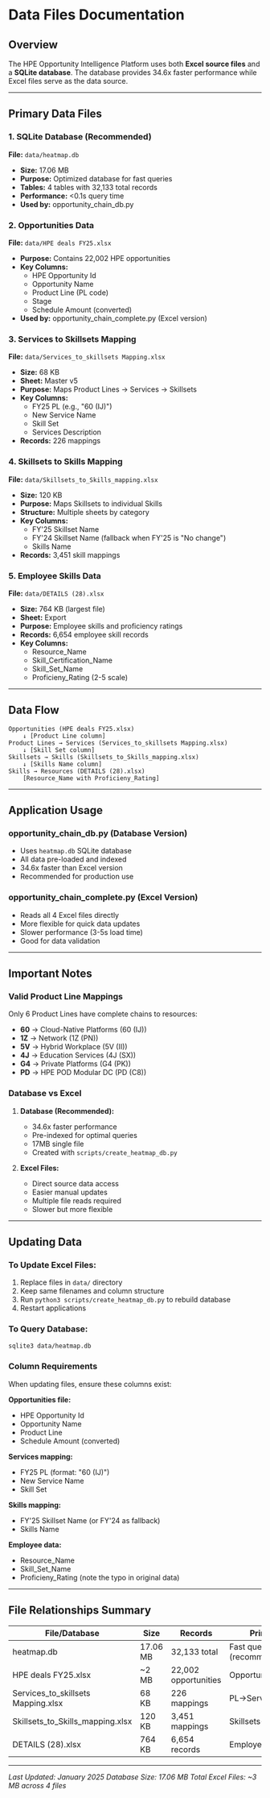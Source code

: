 # Data Files Documentation

## Overview
The HPE Opportunity Intelligence Platform uses both **Excel source files** and a **SQLite database**. The database provides 34.6x faster performance while Excel files serve as the data source.

---

## Primary Data Files

### 1. **SQLite Database (Recommended)**
**File:** `data/heatmap.db`
- **Size:** 17.06 MB
- **Purpose:** Optimized database for fast queries
- **Tables:** 4 tables with 32,133 total records
- **Performance:** <0.1s query time
- **Used by:** opportunity_chain_db.py

### 2. **Opportunities Data**
**File:** `data/HPE deals FY25.xlsx`
- **Purpose:** Contains 22,002 HPE opportunities
- **Key Columns:**
  - HPE Opportunity Id
  - Opportunity Name
  - Product Line (PL code)
  - Stage
  - Schedule Amount (converted)
- **Used by:** opportunity_chain_complete.py (Excel version)

### 3. **Services to Skillsets Mapping**
**File:** `data/Services_to_skillsets Mapping.xlsx`
- **Size:** 68 KB
- **Sheet:** Master v5
- **Purpose:** Maps Product Lines → Services → Skillsets
- **Key Columns:**
  - FY25 PL (e.g., "60 (IJ)")
  - New Service Name
  - Skill Set
  - Services Description
- **Records:** 226 mappings

### 4. **Skillsets to Skills Mapping**
**File:** `data/Skillsets_to_Skills_mapping.xlsx`
- **Size:** 120 KB
- **Purpose:** Maps Skillsets to individual Skills
- **Structure:** Multiple sheets by category
- **Key Columns:**
  - FY'25 Skillset Name
  - FY'24 Skillset Name (fallback when FY'25 is "No change")
  - Skills Name
- **Records:** 3,451 skill mappings

### 5. **Employee Skills Data**
**File:** `data/DETAILS (28).xlsx`
- **Size:** 764 KB (largest file)
- **Sheet:** Export
- **Purpose:** Employee skills and proficiency ratings
- **Records:** 6,654 employee skill records
- **Key Columns:**
  - Resource_Name
  - Skill_Certification_Name
  - Skill_Set_Name
  - Proficieny_Rating (2-5 scale)

---

## Data Flow

```
Opportunities (HPE deals FY25.xlsx)
    ↓ [Product Line column]
Product Lines → Services (Services_to_skillsets Mapping.xlsx)
    ↓ [Skill Set column]
Skillsets → Skills (Skillsets_to_Skills_mapping.xlsx)
    ↓ [Skills Name column]
Skills → Resources (DETAILS (28).xlsx)
    [Resource_Name with Proficieny_Rating]
```

---

## Application Usage

### opportunity_chain_db.py (Database Version)
- Uses `heatmap.db` SQLite database
- All data pre-loaded and indexed
- 34.6x faster than Excel version
- Recommended for production use

### opportunity_chain_complete.py (Excel Version)
- Reads all 4 Excel files directly
- More flexible for quick data updates
- Slower performance (3-5s load time)
- Good for data validation

---

## Important Notes

### Valid Product Line Mappings
Only 6 Product Lines have complete chains to resources:
- **60** → Cloud-Native Platforms (60 (IJ))
- **1Z** → Network (1Z (PN))
- **5V** → Hybrid Workplace (5V (II))
- **4J** → Education Services (4J (SX))
- **G4** → Private Platforms (G4 (PK))
- **PD** → HPE POD Modular DC (PD (C8))

### Database vs Excel
1. **Database (Recommended):**
   - 34.6x faster performance
   - Pre-indexed for optimal queries
   - 17MB single file
   - Created with `scripts/create_heatmap_db.py`

2. **Excel Files:**
   - Direct source data access
   - Easier manual updates
   - Multiple file reads required
   - Slower but more flexible

---

## Updating Data

### To Update Excel Files:
1. Replace files in `data/` directory
2. Keep same filenames and column structure
3. Run `python3 scripts/create_heatmap_db.py` to rebuild database
4. Restart applications

### To Query Database:
```bash
sqlite3 data/heatmap.db
```

### Column Requirements
When updating files, ensure these columns exist:

**Opportunities file:**
- HPE Opportunity Id
- Opportunity Name
- Product Line
- Schedule Amount (converted)

**Services mapping:**
- FY25 PL (format: "60 (IJ)")
- New Service Name
- Skill Set

**Skills mapping:**
- FY'25 Skillset Name (or FY'24 as fallback)
- Skills Name

**Employee data:**
- Resource_Name
- Skill_Set_Name
- Proficieny_Rating (note the typo in original data)

---

## File Relationships Summary

| File/Database | Size | Records | Primary Use |
|--------------|------|---------|-------------|
| heatmap.db | 17.06 MB | 32,133 total | Fast queries (recommended) |
| HPE deals FY25.xlsx | ~2 MB | 22,002 opportunities | Opportunity data |
| Services_to_skillsets Mapping.xlsx | 68 KB | 226 mappings | PL→Services→Skillsets |
| Skillsets_to_Skills_mapping.xlsx | 120 KB | 3,451 mappings | Skillsets→Skills |
| DETAILS (28).xlsx | 764 KB | 6,654 records | Employee skills |

---

*Last Updated: January 2025*
*Database Size: 17.06 MB*
*Total Excel Files: ~3 MB across 4 files*